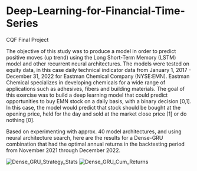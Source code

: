 # Deep-Learning-for-Financial-Time-Series

CQF Final Project

The objective of this study was to produce a model in order to predict
positive moves (up trend) using the Long Short-Term Memory (LSTM) model
and other recurrent neural architectures. The models were tested on equity data,
in this case daily technical indicator data from January 1, 2017 - December
31, 2022 for Eastman Chemical Company (NYSE:EMN). Eastman Chemical
specializes in developing chemicals for a wide range of applications such as
adhesives, fibers and building materials. The goal of
this exercise was to build a deep learning model that could predict opportunities
to buy EMN stock on a daily basis, with a binary decision [0,1]. In this case,
the model would predict that stock should be bought at the opening price, held
for the day and sold at the market close price [1] or do nothing [0].

Based on experimenting with approx. 40 model architectures, and using neural architecture search,
here are the results for a Dense-GRU combination that had the optimal annual returns 
in the backtesting period from November 2021 through December 2022.

![Dense_GRU_Strategy_Stats](https://user-images.githubusercontent.com/33669038/229205109-aaae74b9-2831-4200-b3cd-c597a6da3bc4.png) 
![Dense_GRU_Cum_Returns](https://user-images.githubusercontent.com/33669038/229205153-de49e777-8fb2-465c-8861-84b2590695cc.png)
